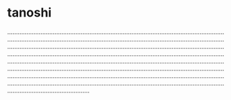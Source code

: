 # tanoshi

...............................................................................................................................................................................................................................................................................................................................................................................................................................................................................................................................................................................................................................................................................................................................................................................................................................................................................................................................................................................................................................................................................
